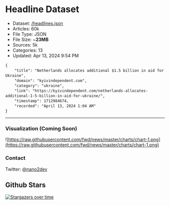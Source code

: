 # Headline Dataset

- Dataset: [/headlines.json](https://raw.githubusercontent.com/fwd/news/master/headlines.json) 
- Articles: 60k
- File Type: JSON
- File Size: ~**23MB**
- Sources: 5k
- Categories: 13
- Updated: Apr 13, 2024 9:54 PM

```
{
    "title": "Netherlands allocates additional $1.5 billion in aid for Ukraine",
    "domain": "kyivindependent.com",
    "category": "ukraine",
    "link": "https://kyivindependent.com/netherlands-allocates-additional-1-5-billion-in-aid-for-ukraine/",
    "timestamp": 1712984674,
    "recorded": "April 13, 2024 1:04 AM"
}
```

---

### Visualization (Coming Soon)

![https://raw.githubusercontent.com/fwd/news/master/charts/chart-1.png](https://raw.githubusercontent.com/fwd/news/master/charts/chart-1.png)

### Contact 

Twitter: [@nano2dev](https://twitter.com/nano2dev)

## Github Stars

[![Stargazers over time](https://starchart.cc/fwd/news.svg)](https://starchart.cc/fwd/news)
